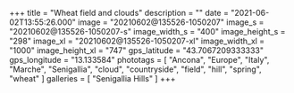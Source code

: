 +++
title = "Wheat field and clouds"
description = ""
date = "2021-06-02T13:55:26.000"
image = "20210602@135526-1050207"
image_s = "20210602@135526-1050207-s"
image_width_s = "400"
image_height_s = "298"
image_xl = "20210602@135526-1050207-xl"
image_width_xl = "1000"
image_height_xl = "747"
gps_latitude = "43.7067209333333"
gps_longitude = "13.133584"
phototags = [ "Ancona", "Europe", "Italy", "Marche", "Senigallia", "cloud", "countryside", "field", "hill", "spring", "wheat" ]
galleries = [ "Senigallia Hills" ]
+++

